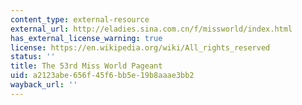 ```yaml
---
content_type: external-resource
external_url: http://eladies.sina.com.cn/f/missworld/index.html
has_external_license_warning: true
license: https://en.wikipedia.org/wiki/All_rights_reserved
status: ''
title: The 53rd Miss World Pageant
uid: a2123abe-656f-45f6-bb5e-19b8aaae3bb2
wayback_url: ''
---
```


